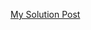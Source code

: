 [My Solution Post](https://leetcode.com/problems/valid-parentheses/solutions/4569527/simple-c-stack-100)
